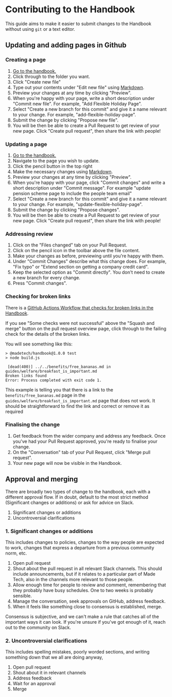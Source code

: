 # Contributing to the Handbook

This guide aims to make it easier to submit changes to the Handbook without using `git` or a text editor.

## Updating and adding pages in Github

### Creating a page

1. [Go to the handbook.](https://github.com/madetech/handbook)
2. Click through to the folder you want.
3. Click "Create new file"
4. Type out your contents under "Edit new file" using [Markdown](https://docs.github.com/en/github/writing-on-github/getting-started-with-writing-and-formatting-on-github/basic-writing-and-formatting-syntax).
5. Preview your changes at any time by clicking "Preview".
6. When you're happy with your page, write a short description under "Commit new file". For example, "Add Flexible Holiday Page".
7. Select "Create a new branch for this commit" and give it a name relevant to your change. For example, "add-flexible-holiday-page".
8. Submit the change by clicking "Propose new file".
9. You will be then be able to create a Pull Request to get review of your new page. Click "Create pull request", then share the link with people!

### Updating a page

1. [Go to the handbook.](https://github.com/madetech/handbook)
2. Navigate to the page you wish to update.
3. Click the pencil button in the top right
4. Make the necessary changes using [Markdown](https://docs.github.com/en/github/writing-on-github/getting-started-with-writing-and-formatting-on-github/basic-writing-and-formatting-syntax).
5. Preview your changes at any time by clicking "Preview".
6. When you're happy with your page, click "Commit changes" and write a short description under "Commit message". For example "update pension scheme page to include the people team email"
7. Select "Create a new branch for this commit" and give it a name relevant to your change. For example, "update-flexible-holiday-page".
8. Submit the change by clicking "Propose changes".
9. You will be then be able to create a Pull Request to get review of your new page. Click "Create pull request", then share the link with people!

### Addressing review

1. Click on the "Files changed" tab on your Pull Request.
2. Click on the pencil icon in the toolbar above the file content.
3. Make your changes as before, previewing until you're happy with them.
4. Under "Commit Changes" describe what this change does. For example, "Fix typo" or "Extend section on getting a company credit card".
5. Keep the selected option as "Commit directly". You don't need to create a new branch for every change.
6. Press "Commit changes".

### Checking for broken links

There is a [GitHub Actions Workflow that checks for broken links in the Handbook](https://github.com/madetech/handbook/actions/workflows/test.yml).

If you see "Some checks were not successful" above the "Squash and merge" button on the pull request overview page, click through to the failing check for the details of the broken links.

You will see something like this:

```console
> @madetech/handbook@1.0.0 test
> node build.js

 [dead(400)] ../../benefits/free_bananas.md in guides/welfare/breakfast_is_important.md
Broken links found
Error: Process completed with exit code 1.
```

This example is telling you that there is a link to the `benefits/free_bananas.md` page in the `guides/welfare/breakfast_is_important.md` page that does not work. It should be straightforward to find the link and correct or remove it as required

### Finalising the change

1. Get feedback from the wider company and address any feedback. Once you've had your Pull Request approved, you're ready to finalise your change.
2. On the "Conversation" tab of your Pull Request, click "Merge pull request".
3. Your new page will now be visible in the Handbook.

## Approval and merging

There are broadly two types of change to the handbook, each with a different approval flow.
If in doubt, default to the most strict method (Significant changes or additions) or ask for advice on Slack.

1. Significant changes or additions
2. Uncontroversial clarifications


### 1. Significant changes or additions

This includes changes to policies, changes to the way people are expected to work, changes that express a departure from a previous community norm, etc.

1. Open pull request
2. Shout about the pull request in all relevant Slack channels. This should include announcements, but if it relates to a particular part of Made Tech, also in
the channels more relevant to those people.
3. Allow enough time for people to review and comment, remembering that they probably have busy schedules. One to two weeks is probably sensible.
4. Manage the conversation, seek approvals on GitHub, address feedback.
5. When it feels like something close to consensus is established, merge.

Consensus is subjective, and we can't make a rule that catches all of the important ways it can look.
If you're unsure if you've got enough of it, reach out to the community on Slack.

### 2. Uncontroversial clarifications

This includes spelling mistakes, poorly worded sections, and writing something down that we all are doing anyway,

1. Open pull request
2. Shout about it in relevant channels
3. Address feedback
4. Wait for an approval
5. Merge
